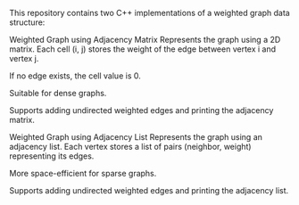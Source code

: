 This repository contains two C++ implementations of a weighted graph data structure:

Weighted Graph using Adjacency Matrix Represents the graph using a 2D matrix.
Each cell (i, j) stores the weight of the edge between vertex i and vertex j.

If no edge exists, the cell value is 0.

Suitable for dense graphs.

Supports adding undirected weighted edges and printing the adjacency matrix.

Weighted Graph using Adjacency List Represents the graph using an adjacency list.
Each vertex stores a list of pairs (neighbor, weight) representing its edges.

More space-efficient for sparse graphs.

Supports adding undirected weighted edges and printing the adjacency list.